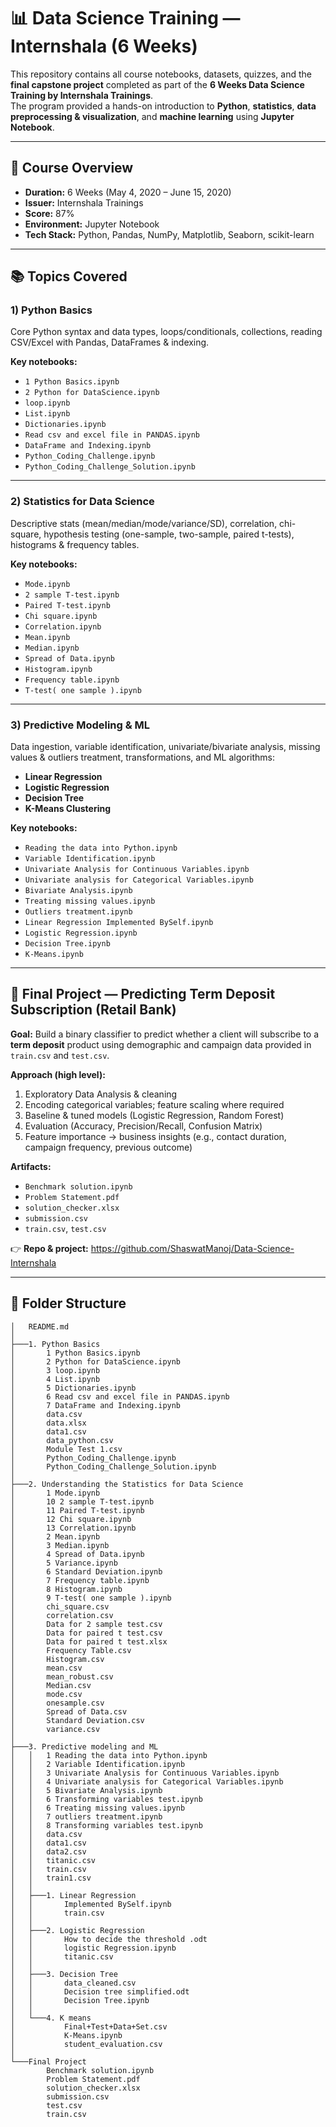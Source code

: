 # 📊 Data Science Training — Internshala (6 Weeks)

This repository contains all course notebooks, datasets, quizzes, and the **final capstone project** completed as part of the **6 Weeks Data Science Training by Internshala Trainings**.  
The program provided a hands-on introduction to **Python**, **statistics**, **data preprocessing & visualization**, and **machine learning** using **Jupyter Notebook**.

---

## 🧠 Course Overview

- **Duration:** 6 Weeks (May 4, 2020 – June 15, 2020)  
- **Issuer:** Internshala Trainings  
- **Score:** 87%  
- **Environment:** Jupyter Notebook  
- **Tech Stack:** Python, Pandas, NumPy, Matplotlib, Seaborn, scikit-learn

---

## 📚 Topics Covered

### 1) Python Basics
Core Python syntax and data types, loops/conditionals, collections, reading CSV/Excel with Pandas, DataFrames & indexing.

**Key notebooks:**
- `1 Python Basics.ipynb`
- `2 Python for DataScience.ipynb`
- `loop.ipynb`
- `List.ipynb`
- `Dictionaries.ipynb`
- `Read csv and excel file in PANDAS.ipynb`
- `DataFrame and Indexing.ipynb`
- `Python_Coding_Challenge.ipynb`
- `Python_Coding_Challenge_Solution.ipynb`

---

### 2) Statistics for Data Science
Descriptive stats (mean/median/mode/variance/SD), correlation, chi-square, hypothesis testing (one-sample, two-sample, paired t-tests), histograms & frequency tables.

**Key notebooks:**
- `Mode.ipynb`
- `2 sample T-test.ipynb`
- `Paired T-test.ipynb`
- `Chi square.ipynb`
- `Correlation.ipynb`
- `Mean.ipynb`
- `Median.ipynb`
- `Spread of Data.ipynb`
- `Histogram.ipynb`
- `Frequency table.ipynb`
- `T-test( one sample ).ipynb`

---

### 3) Predictive Modeling & ML
Data ingestion, variable identification, univariate/bivariate analysis, missing values & outliers treatment, transformations, and ML algorithms:
- **Linear Regression**
- **Logistic Regression**
- **Decision Tree**
- **K-Means Clustering**

**Key notebooks:**
- `Reading the data into Python.ipynb`
- `Variable Identification.ipynb`
- `Univariate Analysis for Continuous Variables.ipynb`
- `Univariate analysis for Categorical Variables.ipynb`
- `Bivariate Analysis.ipynb`
- `Treating missing values.ipynb`
- `Outliers treatment.ipynb`
- `Linear Regression Implemented BySelf.ipynb`
- `Logistic Regression.ipynb`
- `Decision Tree.ipynb`
- `K-Means.ipynb`

---

## 🚀 Final Project — Predicting Term Deposit Subscription (Retail Bank)

**Goal:** Build a binary classifier to predict whether a client will subscribe to a **term deposit** product using demographic and campaign data provided in `train.csv` and `test.csv`.

**Approach (high level):**
1. Exploratory Data Analysis & cleaning  
2. Encoding categorical variables; feature scaling where required  
3. Baseline & tuned models (Logistic Regression, Random Forest)  
4. Evaluation (Accuracy, Precision/Recall, Confusion Matrix)  
5. Feature importance → business insights (e.g., contact duration, campaign frequency, previous outcome)

**Artifacts:**
- `Benchmark solution.ipynb`
- `Problem Statement.pdf`
- `solution_checker.xlsx`
- `submission.csv`
- `train.csv`, `test.csv`

👉 **Repo & project:** https://github.com/ShaswatManoj/Data-Science-Internshala

---

## 📁 Folder Structure

```text
│   README.md
│
├───1. Python Basics
│       1 Python Basics.ipynb
│       2 Python for DataScience.ipynb
│       3 loop.ipynb
│       4 List.ipynb
│       5 Dictionaries.ipynb
│       6 Read csv and excel file in PANDAS.ipynb
│       7 DataFrame and Indexing.ipynb
│       data.csv
│       data.xlsx
│       data1.csv
│       data_python.csv
│       Module Test 1.csv
│       Python_Coding_Challenge.ipynb
│       Python_Coding_Challenge_Solution.ipynb
│
├───2. Understanding the Statistics for Data Science
│       1 Mode.ipynb
│       10 2 sample T-test.ipynb
│       11 Paired T-test.ipynb
│       12 Chi square.ipynb
│       13 Correlation.ipynb
│       2 Mean.ipynb
│       3 Median.ipynb
│       4 Spread of Data.ipynb
│       5 Variance.ipynb
│       6 Standard Deviation.ipynb
│       7 Frequency table.ipynb
│       8 Histogram.ipynb
│       9 T-test( one sample ).ipynb
│       chi_square.csv
│       correlation.csv
│       Data for 2 sample test.csv
│       Data for paired t test.csv
│       Data for paired t test.xlsx
│       Frequency Table.csv
│       Histogram.csv
│       mean.csv
│       mean_robust.csv
│       Median.csv
│       mode.csv
│       onesample.csv
│       Spread of Data.csv
│       Standard Deviation.csv
│       variance.csv
│
├───3. Predictive modeling and ML
│   │   1 Reading the data into Python.ipynb
│   │   2 Variable Identification.ipynb
│   │   3 Univariate Analysis for Continuous Variables.ipynb
│   │   4 Univariate analysis for Categorical Variables.ipynb
│   │   5 Bivariate Analysis.ipynb
│   │   6 Transforming variables test.ipynb
│   │   6 Treating missing values.ipynb
│   │   7 outliers treatment.ipynb
│   │   8 Transforming variables test.ipynb
│   │   data.csv
│   │   data1.csv
│   │   data2.csv
│   │   titanic.csv
│   │   train.csv
│   │   train1.csv
│   │
│   ├───1. Linear Regression
│   │       Implemented BySelf.ipynb
│   │       train.csv
│   │
│   ├───2. Logistic Regression
│   │       How to decide the threshold .odt
│   │       logistic Regression.ipynb
│   │       titanic.csv
│   │
│   ├───3. Decision Tree
│   │       data_cleaned.csv
│   │       Decision tree simplified.odt
│   │       Decision Tree.ipynb
│   │
│   └───4. K means
│           Final+Test+Data+Set.csv
│           K-Means.ipynb
│           student_evaluation.csv
│
└───Final Project
        Benchmark solution.ipynb
        Problem Statement.pdf
        solution_checker.xlsx
        submission.csv
        test.csv
        train.csv
